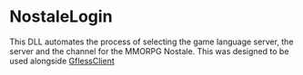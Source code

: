 # NostaleLogin
This DLL automates the process of selecting the game language server, the server and the channel for the MMORPG Nostale. This was designed to be used alongside [GflessClient](https://github.com/hatz02/GflessClient)
